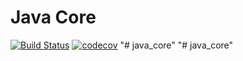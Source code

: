 # Java Core
[![Build Status](https://travis-ci.org/Rogovolod/java_core.svg?branch=master)](https://travis-ci.org/Rogovolod/job4j_elementary)
[![codecov](https://codecov.io/gh/Rogovolod/java_core/branch/master/graph/badge.svg)](https://codecov.io/gh/Rogovolod/job4j_elementary)
"# java_core" 
"# java_core" 
